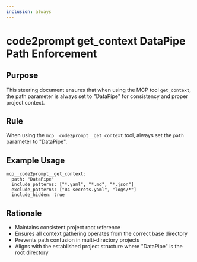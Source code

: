```yaml
---
inclusion: always
---
```


# code2prompt get_context DataPipe Path Enforcement

## Purpose
This steering document ensures that when using the MCP tool `get_context`, the path parameter is always set to "DataPipe" for consistency and proper project context.

## Rule
When using the `mcp__code2prompt__get_context` tool, always set the `path` parameter to "DataPipe".

## Example Usage
```
mcp__code2prompt__get_context:
  path: "DataPipe"
  include_patterns: ["*.yaml", "*.md", "*.json"]
  exclude_patterns: ["04-secrets.yaml", "logs/*"]
  include_hidden: true
```

## Rationale
- Maintains consistent project root reference
- Ensures all context gathering operates from the correct base directory
- Prevents path confusion in multi-directory projects
- Aligns with the established project structure where "DataPipe" is the root directory